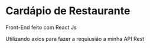 # Cardápio de Restaurante

Front-End feito com React Js

Utilizando axios para fazer a requiusião a minha API Rest
